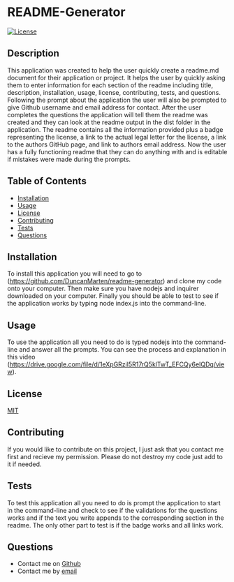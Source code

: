   # README-Generator
  [![License](https://img.shields.io/static/v1?label=License&message=MIT&color=blue)](https://img.shields.io/static/v1?label=License&message=MIT&color=blue)
  
  ## Description
  This application was created to help the user quickly create a readme.md document for their application or project. It helps the user by quickly asking them to enter information for each section of the readme including title, description, installation, usage, license, contributing, tests, and questions. Following the prompt about the application the user will also be prompted to give Github username and email address for contact.  After the user completes the questions the application will tell them the readme was created and they can look at the readme output in the dist folder in the application.  The readme contains all the information provided plus a badge representing the license, a link to the actual legal letter for the license, a link to the authors GitHub page, and link to authors email address. Now the user has a fully functioning readme that they can do anything with and is editable if mistakes were made during the prompts.

  ## Table of Contents
  * [Installation](#installation)
  * [Usage](#usage)
  * [License](#license)
  * [Contributing](#contributing)
  * [Tests](#tests)
  * [Questions](#questions)
    
  ## Installation
  To install this application you will need to go to (https://github.com/DuncanMarten/readme-generator) and clone my code onto your computer. Then make sure you have nodejs and inquirer downloaded on your computer. Finally you should be able to test to see if the application works by typing node index.js into the command-line.

  ## Usage
  To use the application all you need to do is typed nodejs into the command-line and answer all the prompts.  You can see the process and explanation in this video (https://drive.google.com/file/d/1eXpGRzil5R17rQ5klTwT_EFCQy6eIQDq/view).

  ## License
  [MIT](https://opensource.org/licenses/MIT)

  ## Contributing
  If you would like to contribute on this project, I just ask that you contact me first and recieve my permission. Please do not destroy my code just add to it if needed.

  ## Tests
  To test this application all you need to do is prompt the application to start in the command-line and check to see if the validations for the questions works and if the text you write appends to the corresponding section in the readme. The only other part to test is if the badge works and all links work.

  ## Questions
  * Contact me on [Github](http://www.github.com/DuncanMarten)
  * Contact me by [email](mailto:duncanmarten@yahoo.com?subject=[Question]%20About%20README-Generator)
  